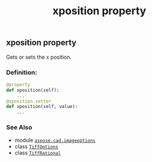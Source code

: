 ﻿---
title: xposition property
second_title: Aspose.CAD for Python via .NET API References
description: 
type: docs
weight: 680
url: /python-net/aspose.cad.imageoptions/tiffoptions/xposition/
is_root: false
---

## xposition property


Gets or sets the x position.
### Definition:
```python
@property
def xposition(self):
    ...
@xposition.setter
def xposition(self, value):
    ...
```

### See Also
* module [`aspose.cad.imageoptions`](../../)
* class [`TiffOptions`](/cad/python-net/aspose.cad.imageoptions/tiffoptions)
* class [`TiffRational`](/cad/python-net/aspose.cad.fileformats.tiff/tiffrational)
